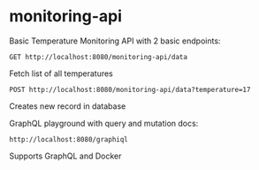 # monitoring-api

Basic Temperature Monitoring API with 2 basic endpoints:
```
GET http://localhost:8080/monitoring-api/data
```
Fetch list of all temperatures
```
POST http://localhost:8080/monitoring-api/data?temperature=17
```
Creates new record in database

GraphQL playground with query and mutation docs:
```
http://localhost:8080/graphiql
```
Supports GraphQL and Docker
